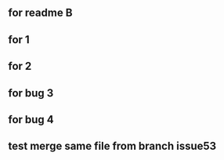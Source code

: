 ####
  ## for readme B


  ## for 1
  ## for 2

  ## for bug 3
  ## for bug 4

  ## test merge same file from branch issue53